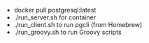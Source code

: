 
- docker pull postgresql:latest
- ./run_server.sh for container
- ./run_client.sh to run pgcli (from Homebrew)
- ./run_groovy.sh to run Groovy scripts

